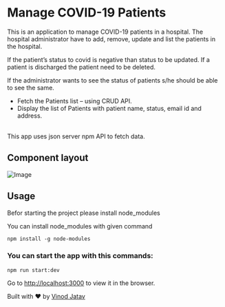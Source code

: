 # Manage COVID-19 Patients

This is an application to manage COVID-19 patients in a hospital. The hospital administrator have to add, remove, update and list the patients in the hospital.

If the patient’s status to covid is negative than status to be updated. If a patient is discharged the patient need to be deleted.

If the administrator wants to see the status of patients s/he should be able to see the same.

- Fetch the Patients list – using CRUD API.
- Display the list of Patients with patient name, status, email id and address.
<br>
This app uses json server npm API to fetch data.

## Component layout

![Image](https://i.ibb.co/T4qGcVR/test-1.jpg)


## Usage
Befor starting the project please install node_modules

You can install node_modules with given command
```
npm install -g node-modules
```

### You can start the app with this commands:
```
npm run start:dev
```
Go to [http://localhost:3000](http://localhost:3000) to view it in the browser.

Built with ♥ by [Vinod Jatav](https://vinodjatav.tech/)
 
